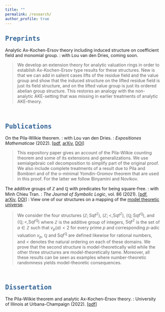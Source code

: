 ```yaml
---
title: ""
permalink: /research/
author_profile: true
---
```

<script type="text/javascript"
  src="https://www.maths.nottingham.ac.uk/plp/pmadw/LaTeXMathML.js">
 </script>

## <kbd id="Preprints"><a href="#Preprints" style="text-decoration: none; color: #326496">Preprints</a></kbd>

Analytic Ax-Kochen-Ersov theory including induced structure on coefficient field and monomial group.
: with Lou van den Dries, coming soon.
> We develop an extension theory for analytic valuation rings in order  to establish Ax-Kochen-Ersov type results for these structures. New is that we can add in salient cases lifts of the residue field and the value group and show that the induced structure on the lifted residue field is just its field structure, and on the lifted value group is just its ordered abelian group structure. This restores an analogy with the non-analytic AKE-setting that was missing in earlier treatments of analytic AKE-theory. 

<br>

## <kbd id="Publications"><a href="#Publications" style="text-decoration: none; color: #326496">Publications</a></kbd>


On the Pila-Wilkie theorem.
: with Lou van den Dries. 
: <i>Expositiones Mathematicae</i> (2022). [<a href="http://neerbhardwaj.github.io/files/On%20the%20Pila-Wilkie%20theorem.pdf" target="_blank">pdf</a>, <a href="https://arxiv.org/abs/2010.14046" target=_blank>arXiv</a>, <a href="https://doi.org/10.1016/j.exmath.2022.03.001" target="_blank">DOI</a>]
> This expository paper gives an account of the Pila-Wilkie counting theorem and some of its extensions and generalizations. We use semialgebraic cell decomposition to simplify part of the original proof. We also include complete treatments of a result due to Pila and Bombieri and of the o-minimal Yomdin-Gromov theorem that are used in this proof. For the latter we follow Binyamini and Novikov.

The additive groups of $ℤ$ and $ℚ$ with predicates for being square-free.
: with Minh Chieu Tran. 
: <i>The Journal of Symbolic Logic</i>, vol. 86 (2021). [<a href="http://neerbhardwaj.github.io/files/The%20additive%20groups%20of%20ℤ%20and%20%20ℚ%20with%20predicates%20for%20being%20square-free.pdf" target="_blank">pdf</a>, <a href="https://arxiv.org/abs/1707.00096" target="_blank">arXiv</a>, <a href="https://doi.org/10.1017/jsl.2020.30" target="_blank">DOI</a>]
: View one of our structures on a mapping of the <a href="http://forkinganddividing.com/#_02_54" target="blank">model theoretic universe</a>.
> We consider the four structures $(ℤ;\mbox{Sqf}^ℤ)$, $(ℤ;<,\mbox{Sqf}^ℤ)$, $(ℚ;\mbox{Sqf}^ℚ)$, and $(ℚ;<,\mbox{Sqf}^ℚ)$ where $ℤ$ is the additive group of integers, $\mbox{Sqf}^ℤ$ is the set of $a\in ℤ$ such that $v_p(a)<2$ for every prime $p$ and corresponding $p$-adic valuation $v_p$, $ℚ$ and $\mbox{Sqf}^ℚ$ are defined likewise for rational numbers, and $<$ denotes the natural ordering on each of these domains. We prove that the second structure is model-theoretically wild while the other three structures are model-theoretically tame. Moreover, all these results can be seen as examples where number-theoretic randomness yields model-theoretic consequences.

<br>

## <kbd id="Dissertation"><a href="#Dissertation" style="text-decoration: none; color: #326496">Dissertation</a></kbd>

The Pila-Wilkie theorem and analytic Ax-Kochen-Ersov theory.
: University of Illinois at Urbana-Champaign (2022). [<a href="https://neerbhardwaj.github.io/files/Thesis.pdf" target="_blank">pdf</a>]








